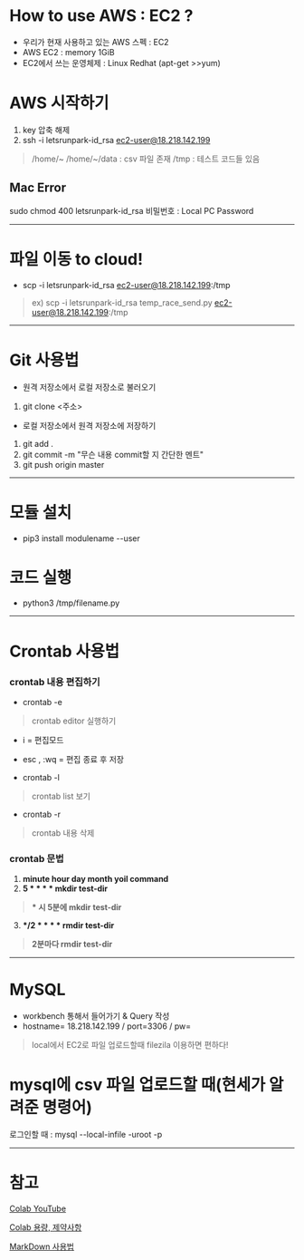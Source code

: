 How to use AWS : EC2 ?
===============================

- 우리가 현재 사용하고 있는 AWS 스펙 : EC2
- AWS EC2 : memory 1GiB
- EC2에서 쓰는 운영체제 : Linux Redhat (apt-get >>yum)

# AWS 시작하기
1. key 압축 해제
2. ssh -i letsrunpark-id_rsa ec2-user@18.218.142.199
> /home/~
> /home/~/data : csv 파일 존재
> /tmp : 테스트 코드들 있음

## Mac Error
sudo chmod 400 letsrunpark-id_rsa
비밀번호 : Local PC Password

-------------------------------

# 파일 이동 to cloud!
- scp -i letsrunpark-id_rsa <myfile> ec2-user@18.218.142.199:/tmp
> ex) scp -i letsrunpark-id_rsa temp_race_send.py ec2-user@18.218.142.199:/tmp

-------------------------------

# Git 사용법

- 원격 저장소에서 로컬 저장소로 불러오기
1. git clone <주소>

- 로컬 저장소에서 원격 저장소에 저장하기
1. git add .
2. git commit -m "무슨 내용 commit할 지 간단한 멘트"
3. git push origin master

-------------------------------


# 모듈 설치
- pip3 install modulename --user

# 코드 실행
- python3 /tmp/filename.py

-------------------------------

# Crontab 사용법

### crontab 내용 편집하기
- crontab -e
> crontab editor 실행하기

- i = 편집모드
- esc , :wq = 편집 종료 후 저장


- crontab -l
> crontab list 보기

- crontab -r
> crontab 내용 삭제

### crontab 문법

1. __minute hour day month yoil command__
2. __5 * * * * mkdir test-dir__
> __* 시 5분에 mkdir test-dir__

3. __*/2 * * * * rmdir test-dir__
> __2분마다 rmdir test-dir__

-------------------------------


# MySQL
- workbench 통해서 들어가기 & Query 작성
- hostname= 18.218.142.199 / port=3306 / pw=

> local에서 EC2로 파일 업로드할때 filezila 이용하면 편하다!

# mysql에 csv 파일 업로드할 때(현세가 알려준 명령어)
로그인할 때 : mysql --local-infile -uroot -p

-------------------------------
# 참고

[Colab YouTube](https://www.youtube.com/watch?v=Y9MqoK5tUkw)

[Colab 용량, 제약사항](https://colab.research.google.com/drive/151805XTDg--dgHb3-AXJCpnWaqRhop_2#scrollTo=gsqXZwauphVV)


[MarkDown 사용법](https://heropy.blog/2017/09/30/markdown/)
